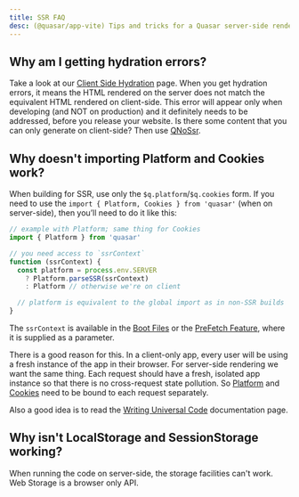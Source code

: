 ```yaml
---
title: SSR FAQ
desc: (@quasar/app-vite) Tips and tricks for a Quasar server-side rendered app.
---
```


## Why am I getting hydration errors?
Take a look at our [Client Side Hydration](/quasar-cli-vite/developing-ssr/client-side-hydration) page. When you get hydration errors, it means the HTML rendered on the server does not match the equivalent HTML rendered on client-side. This error will appear only when developing (and NOT on production) and it definitely needs to be addressed, before you release your website. Is there some content that you can only generate on client-side? Then use [QNoSsr](/vue-components/no-ssr).

## Why doesn't importing Platform and Cookies work?
When building for SSR, use only the `$q.platform`/`$q.cookies` form. If you need to use the `import { Platform, Cookies } from 'quasar'` (when on server-side), then you’ll need to do it like this:

```js
// example with Platform; same thing for Cookies
import { Platform } from 'quasar'

// you need access to `ssrContext`
function (ssrContext) {
  const platform = process.env.SERVER
    ? Platform.parseSSR(ssrContext)
    : Platform // otherwise we're on client

  // platform is equivalent to the global import as in non-SSR builds
}
```

The `ssrContext` is available in the [Boot Files](/quasar-cli-vite/boot-files) or the [PreFetch Feature](/quasar-cli-vite/prefetch-feature), where it is supplied as a parameter.

There is a good reason for this. In a client-only app, every user will be using a fresh instance of the app in their browser. For server-side rendering we want the same thing. Each request should have a fresh, isolated app instance so that there is no cross-request state pollution. So [Platform](/options/platform-detection) and [Cookies](/quasar-plugins/cookies) need to be bound to each request separately.

Also a good idea is to read the [Writing Universal Code](/quasar-cli-vite/developing-ssr/writing-universal-code) documentation page.

## Why isn't LocalStorage and SessionStorage working?
When running the code on server-side, the storage facilities can't work. Web Storage is a browser only API.
